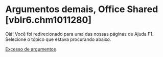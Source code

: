 
# Argumentos demais, Office Shared [vblr6.chm1011280]

Olá! Você foi redirecionado para uma das nossas páginas de Ajuda F1. Selecione o tópico que estava procurando abaixo.

[Excesso de argumentos](http://msdn.microsoft.com/library/38c3f171-5c16-3c48-0548-5bc2610afa41%28Office.15%29.aspx)
